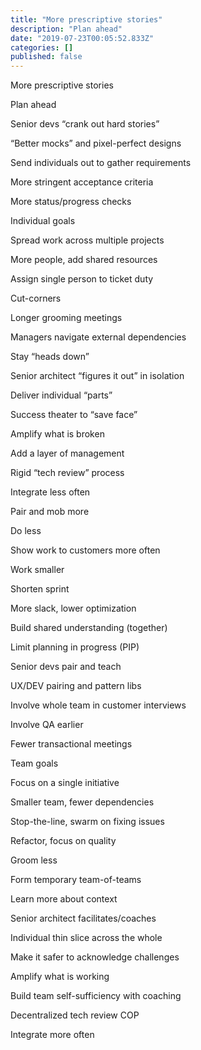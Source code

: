 ```yaml
---
title: "More prescriptive stories"
description: "Plan ahead"
date: "2019-07-23T00:05:52.833Z"
categories: []
published: false
---
```


  

  

  

  

  

  

  

  

More prescriptive stories

Plan ahead

Senior devs “crank out hard stories”

“Better mocks” and pixel-perfect designs

Send individuals out to gather requirements

More stringent acceptance criteria

More status/progress checks

Individual goals

Spread work across multiple projects

More people, add shared resources

Assign single person to ticket duty

Cut-corners

Longer grooming meetings

Managers navigate external dependencies

Stay “heads down”

Senior architect “figures it out” in isolation

Deliver individual “parts”

Success theater to “save face”

Amplify what is broken

Add a layer of management

Rigid “tech review” process

Integrate less often

Pair and mob more

Do less

Show work to customers more often

Work smaller

Shorten sprint

More slack, lower optimization

Build shared understanding (together)

Limit planning in progress (PIP)

Senior devs pair and teach

UX/DEV pairing and pattern libs

Involve whole team in customer interviews

Involve QA earlier

Fewer transactional meetings

Team goals

Focus on a single initiative

Smaller team, fewer dependencies

Stop-the-line, swarm on fixing issues

Refactor, focus on quality

Groom less

Form temporary team-of-teams

Learn more about context

Senior architect facilitates/coaches

Individual thin slice across the whole

Make it safer to acknowledge challenges

Amplify what is working

Build team self-sufficiency with coaching

Decentralized tech review COP

Integrate more often
